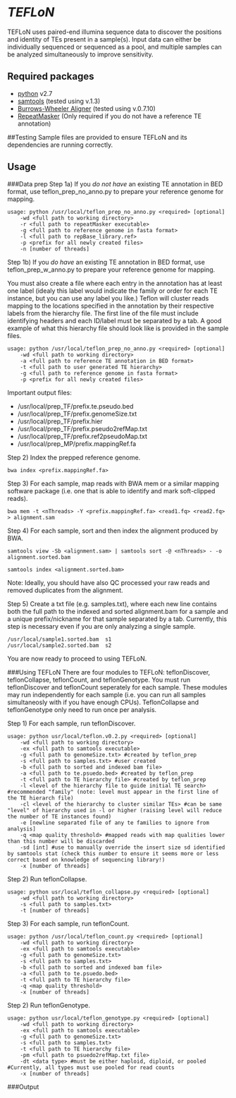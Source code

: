 *TEFLoN*
=======

TEFLoN uses paired-end illumina sequence data to discover the positions and identity of TEs present in a sample(s).
Input data can either be individually sequenced or sequenced as a pool, and multiple samples can be analyzed simultaneously to improve sensitivity.

## Required packages

* [python](http://www.python.org) v2.7
* [samtools](www.samtools.sourceforge.net) (tested using v.1.3)
* [Burrows-Wheeler Aligner](www.bio-bwa.sourceforge.net) (tested using v.0.7.10)
* [RepeatMasker](www.repeatmasker.org) (Only required if you do not have a reference TE annotation)

##Testing
Sample files are provided to ensure TEFLoN and its dependencies are running correctly.

## Usage
###Data prep
Step 1a) If you *do not have* an existing TE annotation in BED format, use teflon_prep_no_anno.py to prepare your reference genome for mapping.

```
usage: python /usr/local/teflon_prep_no_anno.py <required> [optional] 
    -wd <full path to working directory>
    -r <full path to repeatMasker executable> 
    -g <full path to reference genome in fasta format>
    -l <full path to repBase_library.ref>
    -p <prefix for all newly created files>
    -n [number of threads]
```
Step 1b) If you *do have* an existing TE annotation in BED format, use teflon_prep_w_anno.py to prepare your reference genome for mapping.

You must also create a file where each entry in the annotation has at least one label (idealy this label would indicate the family or order for each TE instance, but you can use any label you like.)
Teflon will cluster reads mapping to the locations specified in the annotation by their respective labels from the hierarchy file.
The first line of the file must include identifying headers and each ID/label must be separated by a tab.
A good example of what this hierarchy file should look like is provided in the sample files. 

```
usage: python /usr/local/teflon_prep_no_anno.py <required> [optional] 
    -wd <full path to working directory>
    -a <full path to reference TE annotation in BED format> 
    -t <full path to user generated TE hierarchy>
    -g <full path to reference genome in fasta format>
    -p <prefix for all newly created files>
```

Important output files:
* /usr/local/prep_TF/prefix.te.pseudo.bed
* /usr/local/prep_TF/prefix.genomeSize.txt
* /usr/local/prep_TF/prefix.hier
* /usr/local/prep_TF/prefix.pseudo2refMap.txt
* /usr/local/prep_TF/prefix.ref2pseudoMap.txt
* /usr/local/prep_MP/prefix.mappingRef.fa

Step 2) Index the prepped reference genome. 
```
bwa index <prefix.mappingRef.fa>
```
Step 3) For each sample, map reads with BWA mem or a similar mapping software package (i.e. one that is able to identify and mark soft-clipped reads).
```
bwa mem -t <nThreads> -Y <prefix.mappingRef.fa> <read1.fq> <read2.fq> > alignment.sam
```
Step 4) For each sample, sort and then index the alignment produced by BWA.
```
samtools view -Sb <alignment.sam> | samtools sort -@ <nThreads> - -o alignment.sorted.bam

samtools index <alignment.sorted.bam>
```
Note: Ideally, you should have also QC processed your raw reads and removed duplicates from the alignment.

Step 5) Create a txt file (e.g. samples.txt), where each new line contains both the full path to the indexed and sorted alignment.bam for a sample and a unique prefix/nickname for that sample separated by a tab.
Currently, this step is necessary even if you are only analyzing a single sample.
```
/usr/local/sample1.sorted.bam  s1
/usr/local/sample2.sorted.bam  s2
```

You are now ready to proceed to using TEFLoN.

###Using TEFLoN
There are four modules to TEFLoN: teflonDiscover, teflonCollapse, teflonCount, and teflonGenotype.
You must run teflonDiscover and teflonCount seperately for each sample. These modules may run independently for each sample (i.e. you can run all samples simultaneosly with if you have enough CPUs).
TeflonCollapse and teflonGenotype only need to run once per analysis.

Step 1) For each sample, run teflonDiscover.
```
usage: python usr/local/teflon.v0.2.py <required> [optional]
    -wd <full path to working directory>
    -ex <full path to samtools executable>
    -g <full path to genomeSize.txt> #created by teflon_prep
    -s <full path to samples.txt> #user created
    -b <full path to sorted and indexed bam file>
    -a <full path to te.psuedo.bed> #created by teflon_prep
    -t <full path to TE hierarchy file> #created by teflon_prep
    -l <level of the hierarchy file to guide initial TE search> #recommended "family" (note: level must appear in the first line of the TE hierarch file)
    -cl <level of the hierarchy to cluster similar TEs> #can be same "level" of hierarchy used in -l or higher (raising level will reduce the number of TE instances found)
    -e [newline separated file of any te families to ignore from analysis]
    -q <map quality threshold> #mapped reads with map qualities lower than this number will be discarded
    -sd [int] #use to manually override the insert size sd identified by samtools stat (check this number to ensure it seems more or less correct based on knowledge of sequencing library!)
    -x [number of threads]
```

Step 2) Run teflonCollapse.
```
usage: python usr/local/teflon_collapse.py <required> [optional]
    -wd <full path to working directory>
    -s <full path to samples.txt>
    -t [number of threads]
```

Step 3) For each sample, run teflonCount.
```
usage: python /usr/local/teflon_count.py <required> [optional]
    -wd <full path to working directory>
    -ex <full path to samtools executable>
    -g <full path to genomeSize.txt>
    -s <full path to samples.txt>
    -b <full path to sorted and indexed bam file>
    -a <full path to te.psuedo.bed>
    -t <full path to TE hierarchy file>
    -q <map quality threshold>
    -x [number of threads]
```

Step 2) Run teflonGenotype.
```
usage: python usr/local/teflon_genotype.py <required> [optional]
    -wd <full path to working directory>
    -ex <full path to samtools executable>
    -g <full path to genomeSize.txt>
    -s <full path to samples.txt>
    -t <full path to TE hierarchy file>
    -pm <full path to psuedo2refMap.txt file>
    -dt <data type> #must be either haploid, diploid, or pooled #Currently, all types must use pooled for read counts
    -x [number of threads]
```

###Output

